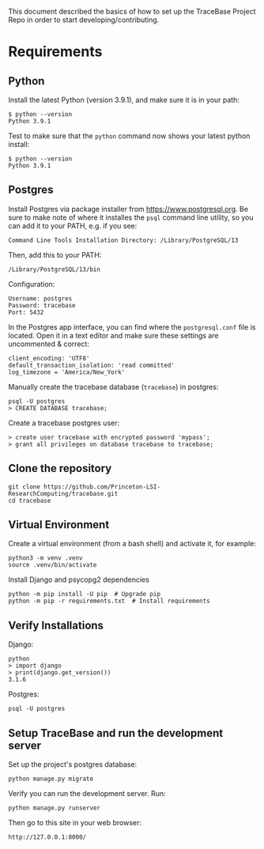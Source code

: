 This document described the basics of how to set up the TraceBase Project Repo in order to start developing/contributing.

# Requirements

## Python

Install the latest Python (version 3.9.1), and make sure it is in your path:

    $ python --version
    Python 3.9.1

Test to make sure that the `python` command now shows your latest python install:

    $ python --version
    Python 3.9.1

## Postgres

Install Postgres via package installer from https://www.postgresql.org.  Be sure to make note of where it installes the `psql` command line utility, so you can add it to your PATH, e.g. if you see:

    Command Line Tools Installation Directory: /Library/PostgreSQL/13

Then, add this to your PATH:

    /Library/PostgreSQL/13/bin

Configuration:

    Username: postgres
    Password: tracebase
    Port: 5432

In the Postgres app interface, you can find where the `postgresql.conf` file is located.  Open it in a text editor and make sure these settings are uncommented & correct:

    client_encoding: 'UTF8'
    default_transaction_isolation: 'read committed'
    log_timezone = 'America/New_York'

Manually create the tracebase database (`tracebase`) in postgres:

    psql -U postgres
    > CREATE DATABASE tracebase;

Create a tracebase postgres user:

    > create user tracebase with encrypted password 'mypass';
    > grant all privileges on database tracebase to tracebase;

## Clone the repository

    git clone https://github.com/Princeton-LSI-ResearchComputing/tracebase.git
    cd tracebase

## Virtual Environment

Create a virtual environment (from a bash shell) and activate it, for example:

    python3 -m venv .venv
    source .venv/bin/activate

Install Django and psycopg2 dependencies

    python -m pip install -U pip  # Upgrade pip
    python -m pip -r requirements.txt  # Install requirements

## Verify Installations

Django:

    python
    > import django
    > print(django.get_version())
    3.1.6

Postgres:

    psql -U postgres

## Setup TraceBase and run the development server

Set up the project's postgres database:

    python manage.py migrate

Verify you can run the development server.  Run:

    python manage.py runserver

Then go to this site in your web browser:

    http://127.0.0.1:8000/
